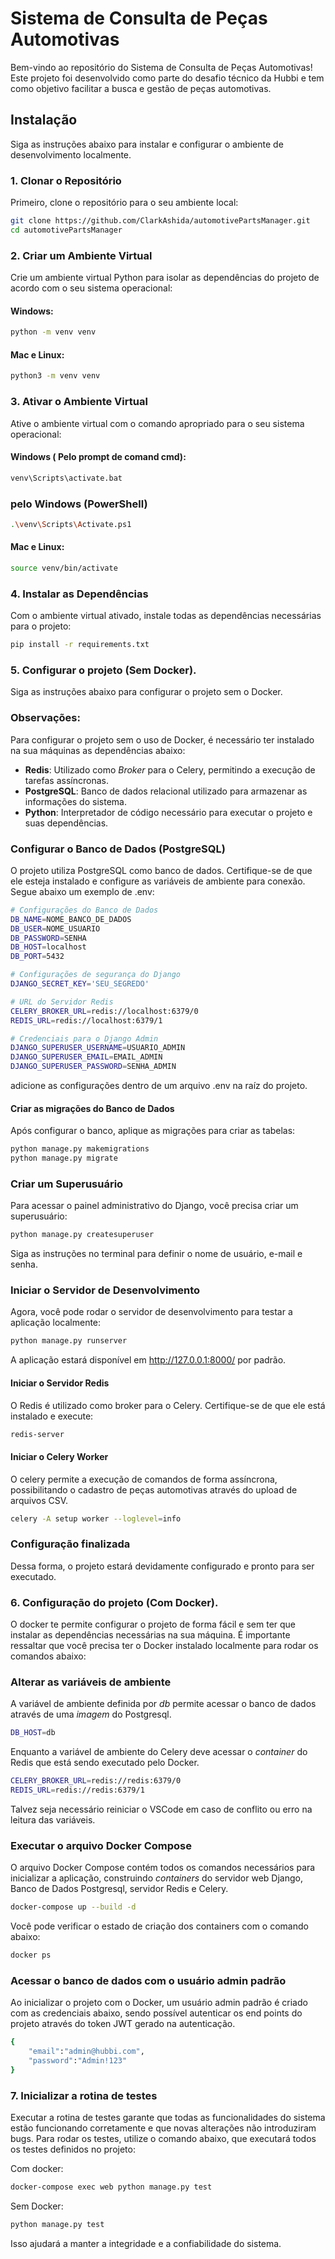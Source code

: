 # Sistema de Consulta de Peças Automotivas

Bem-vindo ao repositório do Sistema de Consulta de Peças Automotivas! Este projeto foi desenvolvido como parte do desafio técnico da Hubbi e tem como objetivo facilitar a busca e gestão de peças automotivas. 

## Instalação

Siga as instruções abaixo para instalar e configurar o ambiente de desenvolvimento localmente.

### 1. Clonar o Repositório

Primeiro, clone o repositório para o seu ambiente local:

```bash
git clone https://github.com/ClarkAshida/automotivePartsManager.git
cd automotivePartsManager
```

### 2. Criar um Ambiente Virtual

Crie um ambiente virtual Python para isolar as dependências do projeto de acordo com o seu sistema operacional:

#### Windows:
```bash
python -m venv venv
```

#### Mac e Linux:
```bash
python3 -m venv venv
```

### 3. Ativar o Ambiente Virtual
Ative o ambiente virtual com o comando apropriado para o seu sistema operacional:

#### Windows ( Pelo prompt de comand cmd):
```bash
venv\Scripts\activate.bat
```
### pelo Windows (PowerShell)
```bash
.\venv\Scripts\Activate.ps1
```

#### Mac e Linux:
```bash
source venv/bin/activate
```

### 4. Instalar as Dependências

Com o ambiente virtual ativado, instale todas as dependências necessárias para o projeto:

```bash
pip install -r requirements.txt
```

### 5. Configurar o projeto (Sem Docker).

Siga as instruções abaixo para configurar o projeto sem o Docker.

### Observações:

Para configurar o projeto sem o uso de Docker, é necessário ter instalado na sua máquinas as dependências abaixo:

- **Redis**: Utilizado como _Broker_ para o Celery, permitindo a execução de tarefas assíncronas.
- **PostgreSQL**: Banco de dados relacional utilizado para armazenar as informações do sistema.
- **Python**: Interpretador de código necessário para executar o projeto e suas dependências.

### Configurar o Banco de Dados (PostgreSQL)

O projeto utiliza PostgreSQL como banco de dados. Certifique-se de que ele esteja instalado e configure as variáveis de ambiente para conexão. Segue abaixo um exemplo de .env:

```bash
# Configurações do Banco de Dados
DB_NAME=NOME_BANCO_DE_DADOS
DB_USER=NOME_USUARIO
DB_PASSWORD=SENHA
DB_HOST=localhost
DB_PORT=5432

# Configurações de segurança do Django
DJANGO_SECRET_KEY='SEU_SEGREDO'

# URL do Servidor Redis
CELERY_BROKER_URL=redis://localhost:6379/0
REDIS_URL=redis://localhost:6379/1

# Credenciais para o Django Admin
DJANGO_SUPERUSER_USERNAME=USUARIO_ADMIN
DJANGO_SUPERUSER_EMAIL=EMAIL_ADMIN
DJANGO_SUPERUSER_PASSWORD=SENHA_ADMIN
```

adicione as configurações dentro de um arquivo .env na raíz do projeto.

#### Criar as migrações do Banco de Dados

Após configurar o banco, aplique as migrações para criar as tabelas:

```bash
python manage.py makemigrations
python manage.py migrate
```

### Criar um Superusuário

Para acessar o painel administrativo do Django, você precisa criar um superusuário:

```bash
python manage.py createsuperuser
```

Siga as instruções no terminal para definir o nome de usuário, e-mail e senha.

### Iniciar o Servidor de Desenvolvimento

Agora, você pode rodar o servidor de desenvolvimento para testar a aplicação localmente:

```bash
python manage.py runserver
```

A aplicação estará disponível em http://127.0.0.1:8000/ por padrão.

#### Iniciar o Servidor Redis

O Redis é utilizado como broker para o Celery. Certifique-se de que ele está instalado e execute:

```bash
redis-server
```

#### Iniciar o Celery Worker

O celery permite a execução de comandos de forma assíncrona, possibilitando o cadastro de peças automotivas através do upload de arquivos CSV.

```bash
celery -A setup worker --loglevel=info
```

### Configuração finalizada

Dessa forma, o projeto estará devidamente configurado e pronto para ser executado.

### 6. Configuração do projeto (Com Docker).

O docker te permite configurar o projeto de forma fácil e sem ter que instalar as dependências necessárias na sua máquina. É importante ressaltar que você precisa ter o Docker instalado localmente para rodar os comandos abaixo:

### Alterar as variáveis de ambiente

A variável de ambiente definida por _db_ permite acessar o banco de dados através de uma _imagem_ do Postgresql. 

```bash
DB_HOST=db
```

Enquanto a variável de ambiente do Celery deve acessar o _container_ do Redis que está sendo executado pelo Docker.

```bash
CELERY_BROKER_URL=redis://redis:6379/0
REDIS_URL=redis://redis:6379/1
```

Talvez seja necessário reiniciar o VSCode em caso de conflito ou erro na leitura das variáveis.

### Executar o arquivo Docker Compose

O arquivo Docker Compose contém todos os comandos necessários para inicializar a aplicação, construindo _containers_ do servidor web Django, Banco de Dados Postgresql, servidor Redis e Celery.

```bash
docker-compose up --build -d
```

Você pode verificar o estado de criação dos containers com o comando abaixo:

```bash
docker ps
```

### Acessar o banco de dados com o usuário admin padrão

Ao inicializar o projeto com o Docker, um usuário admin padrão é criado com as credenciais abaixo, sendo possível autenticar os end points do projeto através do token JWT gerado na autenticação.

```bash
{
    "email":"admin@hubbi.com",
    "password":"Admin!123"
}
```

### 7. Inicializar a rotina de testes

Executar a rotina de testes garante que todas as funcionalidades do sistema estão funcionando corretamente e que novas alterações não introduziram bugs. Para rodar os testes, utilize o comando abaixo, que executará todos os testes definidos no projeto:

Com docker:

```bash
docker-compose exec web python manage.py test
```

Sem Docker:

```bash
python manage.py test
```

Isso ajudará a manter a integridade e a confiabilidade do sistema.